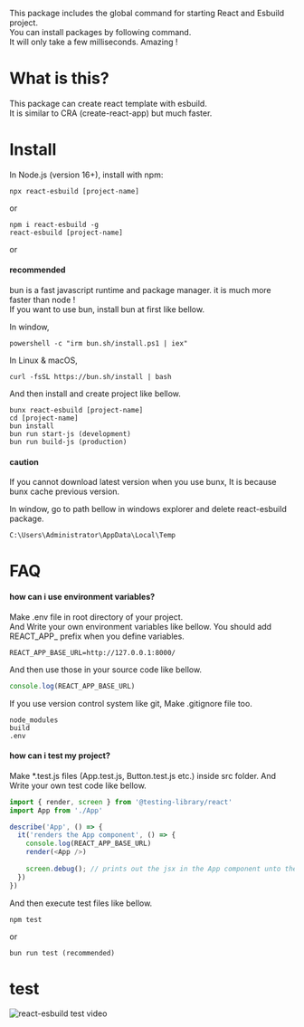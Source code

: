 This package includes the global command for starting React and Esbuild project. \
You can install packages by following command. \
It will only take a few milliseconds. Amazing !


# What is this?
This package can create react template with esbuild. \
It is similar to CRA (create-react-app) but much faster.


# Install 
In Node.js (version 16+), install with npm:
```
npx react-esbuild [project-name]
```

or

```
npm i react-esbuild -g
react-esbuild [project-name]
```

or

#### recommended
bun is a fast javascript runtime and package manager. 
it is much more faster than node ! \
If you want to use bun, install bun at first like bellow.

In window,
```
powershell -c "irm bun.sh/install.ps1 | iex"
```
In Linux & macOS,
```
curl -fsSL https://bun.sh/install | bash
```
And then install and create project like bellow.
```
bunx react-esbuild [project-name]
cd [project-name]
bun install
bun run start-js (development)
bun run build-js (production)
```

#### caution 
If you cannot download latest version when you use bunx,
It is because bunx cache previous version.

In window, go to path bellow in windows explorer and delete react-esbuild package.
```
C:\Users\Administrator\AppData\Local\Temp
```


# FAQ

#### how can i use environment variables?
Make .env file in root directory of your project. \
And Write your own environment variables like bellow.
You should add REACT_APP_ prefix when you define variables.
```
REACT_APP_BASE_URL=http://127.0.0.1:8000/
```
And then use those in your source code like bellow.
```js
console.log(REACT_APP_BASE_URL)
```
If you use version control system like git, Make .gitignore file too.
```
node_modules
build
.env
```
#### how can i test my project?
Make *.test.js files (App.test.js, Button.test.js etc.) inside src folder.
And Write your own test code like bellow.
```js
import { render, screen } from '@testing-library/react'
import App from './App'

describe('App', () => {
  it('renders the App component', () => {
    console.log(REACT_APP_BASE_URL)
    render(<App />)
    
    screen.debug(); // prints out the jsx in the App component unto the command line
  })
})
```
And then execute test files like bellow.
```
npm test
```
or
```
bun run test (recommended)
```
# test
![react-esbuild test video](https://github.com/sssssqew/react-esbuild/assets/9676553/94e09ce9-ee3d-4c12-bc3b-ad342f71d146)






